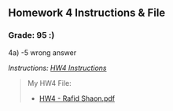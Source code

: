 ## Homework 4 Instructions & File

### Grade: 95 :)

4a) -5 wrong answer


*Instructions: [HW4 Instructions](https://github.com/WhySoPowerful/CSC4222/blob/main/HW4/HW4.pdf)*

>My HW4 File:
>* [HW4 - Rafid Shaon.pdf](https://github.com/WhySoPowerful/CSC4222/blob/main/HW4/HW4%20-%20Rafid%20Shaon.pdf)
